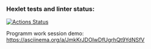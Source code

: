 ### Hexlet tests and linter status:
[![Actions Status](https://github.com/MarkDementev/java-project-71/workflows/hexlet-check/badge.svg)](https://github.com/MarkDementev/java-project-71/actions)

Programm work session demo:
https://asciinema.org/a/JmkKrJDOIwDfUgrhQt9YdNSfV
